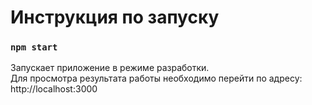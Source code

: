 # Инструкция по запуску

### `npm start`

Запускает приложение в режиме разработки.\
Для просмотра результата работы необходимо перейти по адресу: http://localhost:3000
